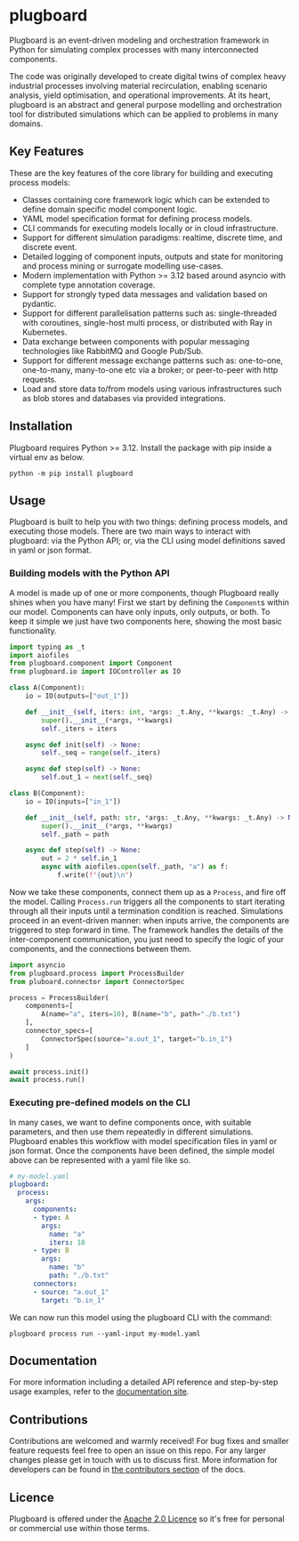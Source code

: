 # plugboard
Plugboard is an event-driven modeling and orchestration framework in Python for simulating complex processes with many interconnected components.

The code was originally developed to create digital twins of complex heavy industrial processes involving material recirculation, enabling scenario analysis, yield optimisation, and operational improvements. At its heart, plugboard is an abstract and general purpose modelling and orchestration tool for distributed simulations which can be applied to problems in many domains.

## Key Features
These are the key features of the core library for building and executing process models:
- Classes containing core framework logic which can be extended to define domain specific model component logic.
- YAML model specification format for defining process models.
- CLI commands for executing models locally or in cloud infrastructure.
- Support for different simulation paradigms: realtime, discrete time, and discrete event.
- Detailed logging of component inputs, outputs and state for monitoring and process mining or surrogate modelling use-cases.
- Modern implementation with Python >= 3.12 based around asyncio with complete type annotation coverage.
- Support for strongly typed data messages and validation based on pydantic.
- Support for different parallelisation patterns such as: single-threaded with coroutines, single-host multi process, or distributed with Ray in Kubernetes.
- Data exchange between components with popular messaging technologies like RabbitMQ and Google Pub/Sub.
- Support for different message exchange patterns such as: one-to-one, one-to-many, many-to-one etc via a broker; or peer-to-peer with http requests.
- Load and store data to/from models using various infrastructures such as blob stores and databases via provided integrations.

## Installation
Plugboard requires Python >= 3.12. Install the package with pip inside a virtual env as below.
```shell
python -m pip install plugboard
```

## Usage
Plugboard is built to help you with two things: defining process models, and executing those models. There are two main ways to interact with plugboard: via the Python API; or, via the CLI using model definitions saved in yaml or json format.

### Building models with the Python API
A model is made up of one or more components, though Plugboard really shines when you have many! First we start by defining the `Component`s within our model. Components can have only inputs, only outputs, or both. To keep it simple we just have two components here, showing the most basic functionality.
```python
import typing as _t
import aiofiles
from plugboard.component import Component
from plugboard.io import IOController as IO

class A(Component):
    io = IO(outputs=["out_1"])

    def __init__(self, iters: int, *args: _t.Any, **kwargs: _t.Any) -> None:
        super().__init__(*args, **kwargs)
        self._iters = iters

    async def init(self) -> None:
        self._seq = range(self._iters)

    async def step(self) -> None:
        self.out_1 = next(self._seq)

class B(Component):
    io = IO(inputs=["in_1"])

    def __init__(self, path: str, *args: _t.Any, **kwargs: _t.Any) -> None:
        super().__init__(*args, **kwargs)
        self._path = path

    async def step(self) -> None:
        out = 2 * self.in_1
        async with aiofiles.open(self._path, "a") as f:
            f.write(f"{out}\n")
```

Now we take these components, connect them up as a `Process`, and fire off the model. Calling `Process.run` triggers all the components to start iterating through all their inputs until a termination condition is reached. Simulations proceed in an event-driven manner: when inputs arrive, the components are triggered to step forward in time. The framework handles the details of the inter-component communication, you just need to specify the logic of your components, and the connections between them.
```python
import asyncio
from plugboard.process import ProcessBuilder
from pluboard.connector import ConnectorSpec

process = ProcessBuilder(
    components=[
        A(name="a", iters=10), B(name="b", path="./b.txt")
    ],
    connector_specs=[
        ConnectorSpec(source="a.out_1", target="b.in_1")
    ]
)

await process.init()
await process.run()
```

### Executing pre-defined models on the CLI
In many cases, we want to define components once, with suitable parameters, and then use them repeatedly in different simulations. Plugboard enables this workflow with model specification files in yaml or json format. Once the components have been defined, the simple model above can be represented with a yaml file like so.
```yaml
# my-model.yaml
plugboard:
  process:
    args:
      components:
      - type: A
        args:
          name: "a"
          iters: 10
      - type: B
        args:
          name: "b"
          path: "./b.txt"
      connectors:
      - source: "a.out_1"
        target: "b.in_1"
```

We can now run this model using the plugboard CLI with the command:
```shell
plugboard process run --yaml-input my-model.yaml
```

## Documentation
For more information including a detailed API reference and step-by-step usage examples, refer to the [documentation site]().

## Contributions
Contributions are welcomed and warmly received! For bug fixes and smaller feature requests feel free to open an issue on this repo. For any larger changes please get in touch with us to discuss first. More information for developers can be found in [the contributors section]() of the docs.

## Licence
Plugboard is offered under the [Apache 2.0 Licence](https://www.apache.org/licenses/LICENSE-2.0) so it's free for personal or commercial use within those terms.
